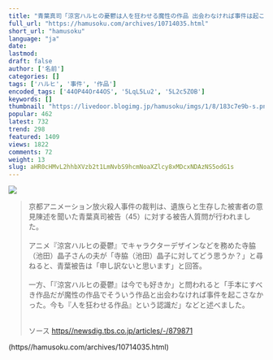```yaml
---
title: "青葉真司「涼宮ハルヒの憂鬱は人を狂わせる魔性の作品 出会わなければ事件は起こさなかった」"
full_url: "https://hamusoku.com/archives/10714035.html"
short_url: "hamusoku"
language: "ja"
date: 
lastmod: 
draft: false
author: ['名前']
categories: []
tags: ['ハルヒ', '事件', '作品']
encoded_tags: ['44OP44Or44OS', '5LqL5Lu2', '5L2c5ZOB']
keywords: []
thumbnail: "https://livedoor.blogimg.jp/hamusoku/imgs/1/8/183c7e9b-s.png"
popular: 462
latest: 732
trend: 298
featured: 1409
views: 1822
comments: 72
weight: 13
slug: aHR0cHMvL2hhbXVzb2t1LmNvbS9hcmNoaXZlcy8xMDcxNDAzNS5odG1s
---
```


![](https://livedoor.blogimg.jp/hamusoku/imgs/1/8/183c7e9b-s.png)

<blockquote><p></p><p>京都アニメーション放火殺人事件の裁判は、遺族らと生存した被害者の意見陳述を聞いた青葉真司被告（45）に対する被告人質問が行われました。<br> <br> アニメ『涼宮ハルヒの憂鬱』でキャラクターデザインなどを務めた寺脇（池田）晶子さんの夫が「寺脇（池田）晶子に対してどう思うか？」と尋ねると、青葉被告は「申し訳ないと思います」と回答。<br> <br> 一方、「『涼宮ハルヒの憂鬱』は今でも好きか」と問われると「手本にすべき作品だが魔性の作品でそういう作品と出会わなければ事件を起こさなかった。今も『人を狂わせる作品』という認識だ」などと述べました。<br> <br></p>ソース <a href='https//newsdig.tbs.co.jp/articles/-/879871' target='blank'>https//newsdig.tbs.co.jp/articles/-/879871</a></blockquote>

(https//hamusoku.com/archives/10714035.html)

